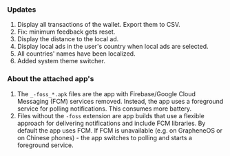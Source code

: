 ### Updates
1. Display all transactions of the wallet. Export them to CSV.
2. Fix: minimum feedback gets reset.
3. Display the distance to the local ad.
4. Display local ads in the user's country when local ads are selected.
5. All countries' names have been localized.
6. Added system theme switcher.

### About the attached app's
1. The `_-foss_*.apk` files are the app with Firebase/Google Cloud Messaging (FCM) services removed. Instead, the app uses a foreground service for polling notifications. This consumes more battery.
4. Files without the `-foss` extension are app builds that use a flexible approach for delivering notifications and include FCM libraries. By default the app uses FCM. If FCM is unavailable (e.g. on GrapheneOS or on Chinese phones) - the app switches to polling and starts a foreground service.